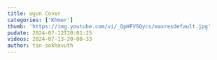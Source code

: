 ```yaml
---
title: ស្នេហា Cover
categories: ['Khmer']
thumb: 'https://img.youtube.com/vi/_QpHFVSQycs/maxresdefault.jpg'
pudate: 2024-07-12T20:01:25
videos: 2024-07-13-20-00-33
author: tin-sokhavuth
---
```

